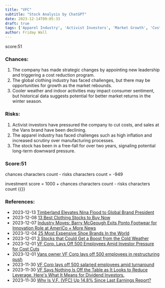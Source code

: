 ```yaml
---
title: "VFC"
subtitle: "Stock Analysis by ChatGPT"
date: 2023-12-14T09:05:33
draft: true
tags: ['Apparel Industry', 'Activist Investors', 'Market Growth', 'Cost Reduction', 'Consumer Demand']
author: Friday Wall
---
```


score:51
### Chances:
1. The company has made strategic changes by appointing new leadership and triggering a cost reduction program.
2. The global clothing industry has faced challenges, but there may be opportunities for growth as the market rebounds.
3. Cooler weather and indoor activities may impact consumer sentiment, but historical data suggests potential for better market returns in the winter season.
### Risks:
1. Activist investors have pressured the company to cut costs, and sales at the Vans brand have been declining.
2. The apparel industry has faced challenges such as high inflation and increased scrutiny over manufacturing processes.
3. The stock has been in a free-fall for over two years, signaling potential long-term downward pressure.
### Score:51
chances characters count - risks characters count = -949

investment score = 1000 + chances characters count - risks characters count
{{<tradingview symbol="NYSE:VFC">}}
### References:
- 2023-12-13 [Timberland Elevates Nina Flood to Global Brand President](https://footwearnews.com/business/executive-moves/timberland-global-brand-president-nina-flood-1203567198/)
- 2023-12-08 [13 Best Clothing Stocks to Buy Now](https://finance.yahoo.com/news/13-best-clothing-stocks-buy-082310535.html)
- 2023-12-07 [Industry Moves: Barry McGeough Exits Ponto Footwear for Innovation Role at AmeriCo + More News](https://footwearnews.com/business/executive-moves/fashion-industry-executive-hires-promotions-live-updates-2023-1203387258/)
- 2023-12-04 [25 Most Expensive Shoe Brands In the World](https://finance.yahoo.com/news/25-most-expensive-shoe-brands-220048210.html)
- 2023-12-01 [3 Stocks that Could Get a Boost from the Cold Weather](https://finance.yahoo.com/news/3-stocks-could-boost-cold-140746480.html)
- 2023-12-01 [VF Corp. Lays Off 500 Employees Amid Investor Pressure for Cost Cuts](https://finance.yahoo.com/m/d80939bf-adcb-3474-a967-4be68761ae25/vf-corp.-lays-off-500.html)
- 2023-12-01 [Vans owner VF Corp lays off 500 employees in restructuring push](https://finance.yahoo.com/news/vans-owner-vf-corp-lays-230856116.html)
- 2023-11-30 [VF Corp lays off 500 salaried employees amid turnaround](https://www.retaildive.com/news/vf-corp-layoffs-500-vans-north-face/701135/)
- 2023-11-30 [VF Says Nothing Is Off the Table as It Looks to Reduce Leverage. Here's What It Means for Dividend Investors.](https://finance.yahoo.com/m/0e32a0ba-c862-3c1d-8df1-af824bd2fbe0/vf-says-nothing-is-off-the.html)
- 2023-11-30 [Why Is V.F. (VFC) Up 14.8% Since Last Earnings Report?](https://finance.yahoo.com/news/why-v-f-vfc-14-163024353.html)


                